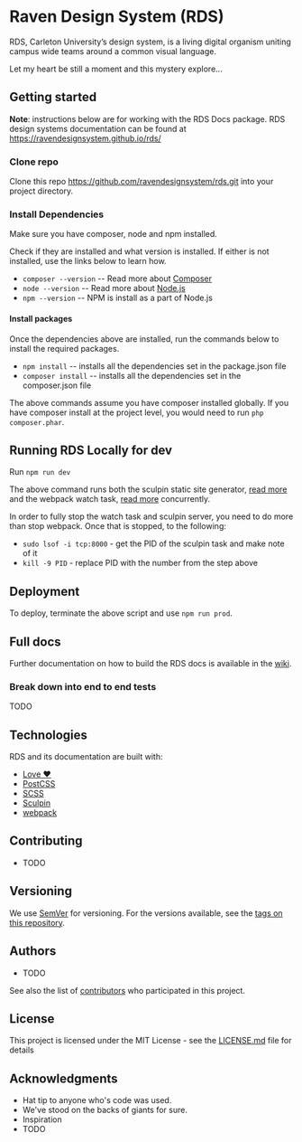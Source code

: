 # Raven Design System (RDS)

RDS, Carleton University’s design system, is a living digital organism uniting campus wide teams around a common visual language.

Let my heart be still a moment and this mystery explore...

## Getting started

**Note**: instructions below are for working with the RDS Docs package. RDS design systems documentation can be found at https://ravendesignsystem.github.io/rds/

### Clone repo

Clone this repo https://github.com/ravendesignsystem/rds.git into your project directory.

### Install Dependencies

Make sure you have composer, node and npm installed.

Check if they are installed and what version is installed. If either is not installed, use the links below to learn how.

* `composer --version` -- Read more about [Composer](https://getcomposer.org)
* `node --version` -- Read more about [Node.js](https://nodejs.org/en/)
* `npm --version` -- NPM is install as a part of Node.js

#### Install packages

Once the dependencies above are installed, run the commands below to install the required packages.

* `npm install` -- installs all the dependencies set in the package.json file
* `composer install` -- installs all the dependencies set in the composer.json file

The above commands assume you have composer installed globally. If you have composer install at the project level, you would need to run `php composer.phar`.

## Running RDS Locally for dev

Run `npm run dev`

The above command runs both the sculpin static site generator, [read more](https://sculpin.io) and the webpack watch task, [read more](https://webpack.js.org) concurrently.

In order to fully stop the watch task and sculpin server, you need to do more than stop webpack. Once that is stopped, to the following:

- `sudo lsof -i tcp:8000` - get the PID of the sculpin task and make note of it
- `kill -9 PID` - replace PID with the number from the step above

## Deployment

To deploy, terminate the above script and use `npm run prod`.

## Full docs
Further documentation on how to build the RDS docs is available in the [wiki](https://github.com/ravendesignsystem/rds/wiki/RDS-Docs).
### Break down into end to end tests

TODO

## Technologies

RDS and its documentation are built with:

- [Love ❤️](https://i.redd.it/qh713wbo4r8y.jpg) 
- [PostCSS](https://postcss.org)
- [SCSS](https://sass-lang.com)
- [Sculpin](https://sculpin.io)
- [webpack](https://webpack.js.org)

## Contributing

- TODO

## Versioning

We use [SemVer](http://semver.org/) for versioning. For the versions available, see the [tags on this repository](https://github.com/your/project/tags).

## Authors

- TODO

See also the list of [contributors](https://github.com/your/project/contributors) who participated in this project.

## License

This project is licensed under the MIT License - see the [LICENSE.md](LICENSE.md) file for details

## Acknowledgments

- Hat tip to anyone who's code was used.
- We've stood on the backs of giants for sure.
- Inspiration
- TODO
